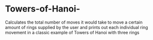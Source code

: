 # Towers-of-Hanoi-
Calculates the total number of moves it would take to move a  certain amount of rings supplied by the user and prints out each individual ring movement in a classic example of Towers of Hanoi with three rings
